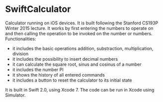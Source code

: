 # SwiftCalculator
Calculator running on iOS devices. It is built following the Stanford CS193P Winter 2015 lecture.
It works by first entering the numbers to operate on and then calling the operation to be invoked on the number or numbers.
Functionalities:
- it includes the basic operations addition, substraction, multiplication, division
- it includes the possibility to insert decimal numbers
- it can calculate the square root, sinus and cosinus of a number
- it includes the number PI
- it shows the history of all entered commands
- it includes a button to reset the calculator to its initial state

It is built in Swift 2.0, using Xcode 7.
The code can be run in Xcode using Simulator.